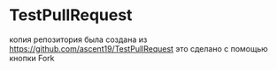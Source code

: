 # TestPullRequest

копия репозитория была создана из https://github.com/ascent19/TestPullRequest
это сделано с помощью кнопки Fork

